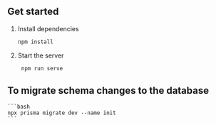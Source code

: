 ## Get started

1. Install dependencies

   ```bash
   npm install
   ```

2. Start the server

   ```bash
    npm run serve
   ```

## To migrate schema changes to the database

    ```bash
    npx prisma migrate dev --name init
    ```

